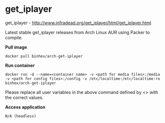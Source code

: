 get_iplayer
===========

get_iplayer - http://www.infradead.org/get_iplayer/html/get_iplayer.html

Latest stable get_iplayer releases from Arch Linux AUR using Packer to compile.

**Pull image**

```
docker pull binhex/arch-get-iplayer
```

**Run container**

```
docker run -d --name=<container name> -v <path for media files>:/media -v <path for config files>:/config -v /etc/localtime:/etc/localtime:ro binhex/arch-get-iplayer
```

Please replace all user variables in the above command defined by <> with the correct values.

**Access application**

```
N/A (headless)
```
